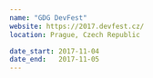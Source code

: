```yaml
---
name: "GDG DevFest"
website: https://2017.devfest.cz/
location: Prague, Czech Republic

date_start: 2017-11-04
date_end:   2017-11-05
---
```

